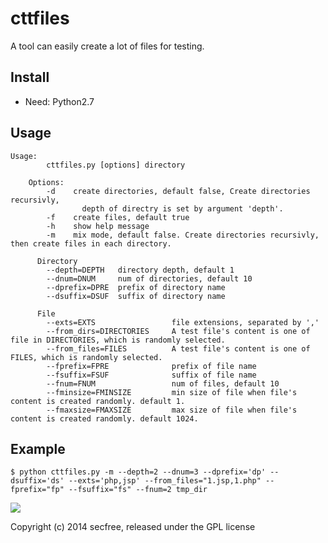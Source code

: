 cttfiles
========

A tool can easily create a lot of files for testing.


Install
------

- Need: Python2.7


Usage
------
```
Usage:
        cttfiles.py [options] directory

    Options:
        -d    create directories, default false, Create directories recursivly, 
                depth of directry is set by argument 'depth'.
        -f    create files, default true
        -h    show help message
        -m    mix mode, default false. Create directories recursivly, then create files in each directory.
              
      Directory
        --depth=DEPTH   directory depth, default 1
        --dnum=DNUM     num of directories, default 10
        --dprefix=DPRE  prefix of directory name
        --dsuffix=DSUF  suffix of directory name

      File
        --exts=EXTS                 file extensions, separated by ','
        --from_dirs=DIRECTORIES     A test file's content is one of file in DIRECTORIES, which is randomly selected.
        --from_files=FILES          A test file's content is one of FILES, which is randomly selected.
        --fprefix=FPRE              prefix of file name
        --fsuffix=FSUF              suffix of file name
        --fnum=FNUM                 num of files, default 10
        --fminsize=FMINSIZE         min size of file when file's content is created randomly. default 1.
        --fmaxsize=FMAXSIZE         max size of file when file's content is created randomly. default 1024.
```

Example
------
```
$ python cttfiles.py -m --depth=2 --dnum=3 --dprefix='dp' --dsuffix='ds' --exts='php,jsp' --from_files="1.jsp,1.php" --fprefix="fp" --fsuffix="fs" --fnum=2 tmp_dir
```
![](https://github.com/secfree/cttfiles/raw/master/cttfiles.jpg)


Copyright (c) 2014 secfree, released under the GPL license
